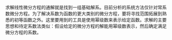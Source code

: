 求解线性微分方程的通解就是找到一组基础解系。目前分析的系统方法仅针对常系数微分方程。为了解决系数为函数的更大类别的微分方程，要将寻找范围拓展到熟悉的初等函数之外。这里要用到的工具是使用幂级数来表示给定函数。求解的主要思想和待定系数法类似：假设给定的微分方程的解能用幂级数表示，然后确定满足微分方程的系数。
